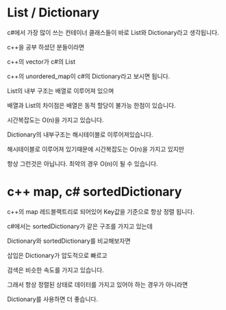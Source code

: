 # List / Dictionary

c#에서 가장 많이 쓰는 컨테이너 클래스들이 바로 List와 Dictionary라고 생각됩니다.

c++을 공부 하셨던 분들이라면

c++의 vector가 c#의 List

c++의 unordered_map이 c#의 Dictionary라고 보시면 됩니다.

List의 내부 구조는 배열로 이루어져 있으며

배열과 List의 차이점은 배열은 동적 할당이 불가능 한점이 있습니다.

시간복잡도는 O(n)을 가지고 있습니다.

Dictionary의 내부구조는 해시테이블로 이루어져있습니다.

해시테이블로 이루어져 있기때문에 시간복잡도는 O(n)을 가지고 있지만

항상 그런것은 아닙니다. 최악의 경우 O(n)이 될 수 있습니다.

# c++ map, c# sortedDictionary

c++의 map 레드블랙트리로 되어있어 Key값을 기준으로 항상 정렬 됩니다.

c#에서는 sortedDictionary가 같은 구조를 가지고 있는데

Dictionary와 sortedDictionary를 비교해보자면

삽입은 Dictionary가 압도적으로 빠르고

검색은 비슷한 속도를 가지고 있습니다.


그래서 항상 정렬된 상태로 데이터를 가지고 있어야 하는 경우가 아니라면

Dictionary를 사용하면 더 좋습니다.
